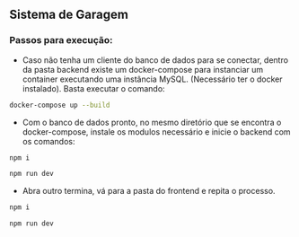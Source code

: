 ## Sistema de Garagem

### Passos para execução:

- Caso não tenha um cliente do banco de dados para se conectar, dentro da pasta backend existe um docker-compose para instanciar um container executando uma instância MySQL. (Necessário ter o docker instalado). Basta executar o comando:

```bash
docker-compose up --build
```

- Com o banco de dados pronto, no mesmo diretório que se encontra o docker-compose, instale os modulos necessário e inicie o backend com os comandos:

```bash
npm i
```

```bash
npm run dev
```

- Abra outro termina, vá para a pasta do frontend e repita o processo.

```bash
npm i
```

```bash
npm run dev
```
